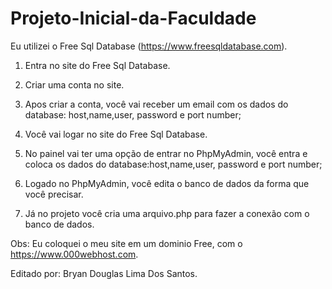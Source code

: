 # Projeto-Inicial-da-Faculdade


Eu utilizei o Free Sql Database (https://www.freesqldatabase.com).

1. Entra no site do Free Sql Database.

2. Criar uma conta no site.

3. Apos criar a conta, você vai receber um email com os dados do database: host,name,user, password e port number;

4. Você vai logar no site do Free Sql Database.

5. No painel vai ter uma opção de entrar no PhpMyAdmin, você entra e coloca os dados do database:host,name,user, password e port number;

6. Logado no PhpMyAdmin, você edita o banco de dados da forma que você precisar.

7. Já no projeto você cria uma arquivo.php para fazer a conexão com o banco de dados.

Obs: Eu coloquei o meu site em um dominio Free, com o https://www.000webhost.com.

Editado por: Bryan Douglas Lima Dos Santos.
